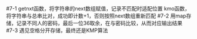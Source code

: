 #7-1
getnxt函数，将字符串的next数组赋值，记录不匹配时适配位置
kmo函数，将字符串与总串比对，成功即计数+1，否则按照next数组重新匹配
#7-2
用map存储，记录不同人的密码，最后一位36取余，在与密码比较，从而对应输出结果
#7-3
遇见空格分开存储，最终还是KMP算法